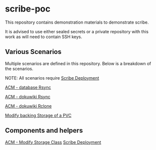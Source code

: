 # scribe-poc
This repository contains demonstration materials to demonstrate scribe.

It is advised to use either sealed secrets or a private repository with this work as will need to contain SSH keys.

## Various Scenarios
Multiple scenarios are defined in this repository. Below is a breakdown of the scenarios.


NOTE: All scenarios require [Scribe Deployment](./scribe-deployment)

[ACM - database Rsync](./acm-application-configuration)

[ACM - dokuwiki Rsync](./acm-dokuwiki)

[ACM - dokuwiki Rclone](./rclone-acm-dokuwiki)

[Modify backing Storage of a PVC](./local-cluster-pvc-change)


## Components and helpers
[ACM - Modify Storage Class](./storage-class-acm-definition)
[Scribe Deployment](./scribe-deployment)
